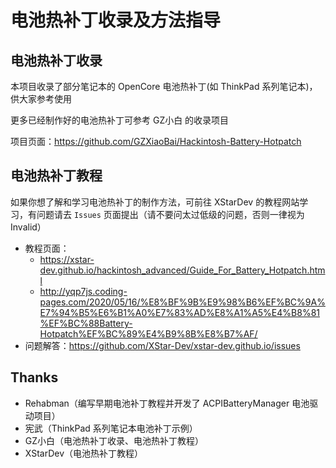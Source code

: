 # 电池热补丁收录及方法指导

## 电池热补丁收录

本项目收录了部分笔记本的 OpenCore 电池热补丁(如 ThinkPad 系列笔记本)，供大家参考使用

更多已经制作好的电池热补丁可参考 GZ小白 的收录项目

项目页面：<https://github.com/GZXiaoBai/Hackintosh-Battery-Hotpatch>

## 电池热补丁教程

如果你想了解和学习电池热补丁的制作方法，可前往 XStarDev 的教程网站学习，有问题请去 `Issues` 页面提出（请不要问太过低级的问题，否则一律视为 Invalid）

- 教程页面：
  - <https://xstar-dev.github.io/hackintosh_advanced/Guide_For_Battery_Hotpatch.html>
  - <http://yqp7js.coding-pages.com/2020/05/16/%E8%BF%9B%E9%98%B6%EF%BC%9A%E7%94%B5%E6%B1%A0%E7%83%AD%E8%A1%A5%E4%B8%81%EF%BC%88Battery-Hotpatch%EF%BC%89%E4%B9%8B%E8%B7%AF/>
- 问题解答：<https://github.com/XStar-Dev/xstar-dev.github.io/issues>



## Thanks

- Rehabman（编写早期电池补丁教程并开发了 ACPIBatteryManager 电池驱动项目）
- 宪武（ThinkPad 系列笔记本电池补丁示例）
- GZ小白（电池热补丁收录、电池热补丁教程）
- XStarDev（电池热补丁教程）
